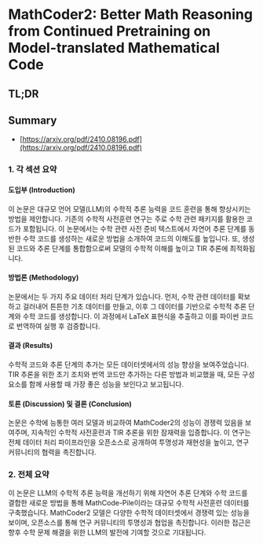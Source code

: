 # MathCoder2: Better Math Reasoning from Continued Pretraining on Model-translated Mathematical Code
## TL;DR
## Summary
- [https://arxiv.org/pdf/2410.08196.pdf](https://arxiv.org/pdf/2410.08196.pdf)

### 1. 각 섹션 요약

#### 도입부 (Introduction)
이 논문은 대규모 언어 모델(LLM)의 수학적 추론 능력을 코드 훈련을 통해 향상시키는 방법을 제안합니다. 기존의 수학적 사전훈련 연구는 주로 수학 관련 패키지를 활용한 코드가 포함됩니다. 이 논문에서는 수학 관련 사전 준비 텍스트에서 자연어 추론 단계를 동반한 수학 코드를 생성하는 새로운 방법을 소개하여 코드의 이해도를 높입니다. 또, 생성된 코드와 추론 단계를 통합함으로써 모델의 수학적 이해를 높이고 TIR 추론에 최적화됩니다.

#### 방법론 (Methodology)
논문에서는 두 가지 주요 데이터 처리 단계가 있습니다. 먼저, 수학 관련 데이터를 확보하고 걸러내어 튼튼한 기초 데이터를 만들고, 이후 그 데이터를 기반으로 수학적 추론 단계와 수학 코드를 생성합니다. 이 과정에서 LaTeX 표현식을 추출하고 이를 파이썬 코드로 번역하여 실행 후 검증합니다.

#### 결과 (Results)
수학적 코드와 추론 단계의 추가는 모든 데이터셋에서의 성능 향상을 보여주었습니다. TIR 추론을 위한 초기 조치와 번역 코드만 추가하는 다른 방법과 비교했을 때, 모든 구성 요소를 함께 사용할 때 가장 좋은 성능을 보인다고 보고됩니다.

#### 토론 (Discussion) 및 결론 (Conclusion)
논문은 수학에 능통한 여러 모델과 비교하여 MathCoder2의 성능이 경쟁력 있음을 보여주며, 지속적인 수학적 사전훈련과 TIR 추론을 위한 잠재력을 입증합니다. 이 연구는 전체 데이터 처리 파이프라인을 오픈소스로 공개하여 투명성과 재현성을 높이고, 연구 커뮤니티의 협력을 촉진합니다.

### 2. 전체 요약
이 논문은 LLM의 수학적 추론 능력을 개선하기 위해 자연어 추론 단계와 수학 코드를 결합한 새로운 방법을 통해 MathCode-Pile이라는 대규모 수학적 사전훈련 데이터를 구축했습니다. MathCoder2 모델은 다양한 수학적 데이터셋에서 경쟁력 있는 성능을 보이며, 오픈소스를 통해 연구 커뮤니티의 투명성과 협업을 촉진합니다. 이러한 접근은 향후 수학 문제 해결을 위한 LLM의 발전에 기여할 것으로 기대됩니다.